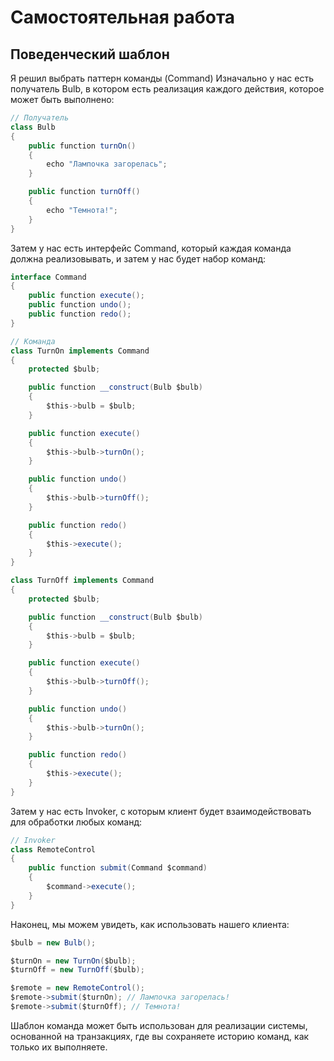 # Самостоятельная работа
## Поведенческий шаблон
Я решил выбрать паттерн команды (Command)
Изначально у нас есть получатель Bulb, в котором есть реализация каждого действия, которое может быть выполнено:
```java
// Получатель
class Bulb
{
    public function turnOn()
    {
        echo "Лампочка загорелась";
    }

    public function turnOff()
    {
        echo "Темнота!";
    }
}
```

Затем у нас есть интерфейс Command, который каждая команда должна реализовывать, и затем у нас будет набор команд:
```java
interface Command
{
    public function execute();
    public function undo();
    public function redo();
}

// Команда
class TurnOn implements Command
{
    protected $bulb;

    public function __construct(Bulb $bulb)
    {
        $this->bulb = $bulb;
    }

    public function execute()
    {
        $this->bulb->turnOn();
    }

    public function undo()
    {
        $this->bulb->turnOff();
    }

    public function redo()
    {
        $this->execute();
    }
}

class TurnOff implements Command
{
    protected $bulb;

    public function __construct(Bulb $bulb)
    {
        $this->bulb = $bulb;
    }

    public function execute()
    {
        $this->bulb->turnOff();
    }

    public function undo()
    {
        $this->bulb->turnOn();
    }

    public function redo()
    {
        $this->execute();
    }
}
```

Затем у нас есть Invoker, с которым клиент будет взаимодействовать для обработки любых команд:
```java
// Invoker
class RemoteControl
{
    public function submit(Command $command)
    {
        $command->execute();
    }
}
```

Наконец, мы можем увидеть, как использовать нашего клиента:
```java
$bulb = new Bulb();

$turnOn = new TurnOn($bulb);
$turnOff = new TurnOff($bulb);

$remote = new RemoteControl();
$remote->submit($turnOn); // Лампочка загорелась!
$remote->submit($turnOff); // Темнота!
```
Шаблон команда может быть использован для реализации системы, основанной на транзакциях, где вы сохраняете историю команд, как только их выполняете.
